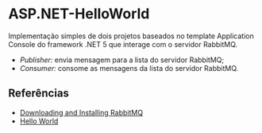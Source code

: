 # ASP.NET-HelloWorld
Implementação simples de dois projetos baseados no template Application Console do framework .NET 5 que interage com o servidor RabbitMQ.
- *Publisher:* envia mensagem para a lista do servidor RabbitMQ;
- *Consumer:* consome as mensagens da lista do servidor RabbitMQ.

## Referências
- [Downloading and Installing RabbitMQ](https://www.rabbitmq.com/download.html)
- [Hello World](https://www.rabbitmq.com/tutorials/tutorial-one-dotnet.html)